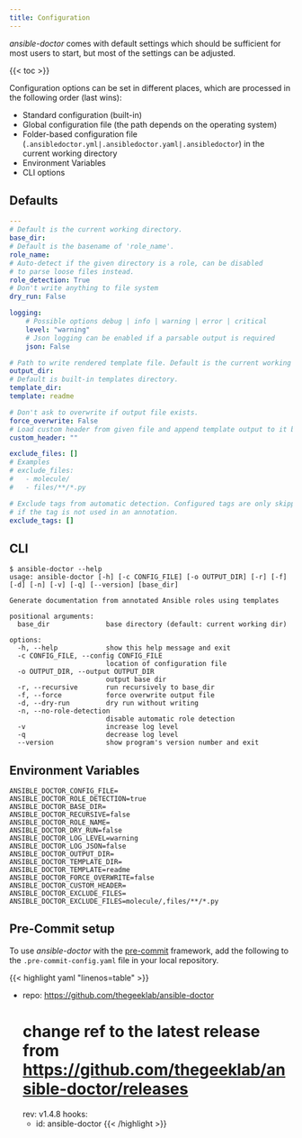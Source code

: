 ```yaml
---
title: Configuration
---
```


_ansible-doctor_ comes with default settings which should be sufficient for most users to start, but most of the settings can be adjusted.

{{< toc >}}

Configuration options can be set in different places, which are processed in the following order (last wins):

- Standard configuration (built-in)
- Global configuration file (the path depends on the operating system)
- Folder-based configuration file (`.ansibledoctor.yml|.ansibledoctor.yaml|.ansibledoctor`) in the current working directory
- Environment Variables
- CLI options

## Defaults

```YAML
---
# Default is the current working directory.
base_dir:
# Default is the basename of 'role_name'.
role_name:
# Auto-detect if the given directory is a role, can be disabled
# to parse loose files instead.
role_detection: True
# Don't write anything to file system
dry_run: False

logging:
    # Possible options debug | info | warning | error | critical
    level: "warning"
    # Json logging can be enabled if a parsable output is required
    json: False

# Path to write rendered template file. Default is the current working directory.
output_dir:
# Default is built-in templates directory.
template_dir:
template: readme

# Don't ask to overwrite if output file exists.
force_overwrite: False
# Load custom header from given file and append template output to it before write.
custom_header: ""

exclude_files: []
# Examples
# exclude_files:
#   - molecule/
#   - files/**/*.py

# Exclude tags from automatic detection. Configured tags are only skipped
# if the tag is not used in an annotation.
exclude_tags: []
```

## CLI

```Shell
$ ansible-doctor --help
usage: ansible-doctor [-h] [-c CONFIG_FILE] [-o OUTPUT_DIR] [-r] [-f] [-d] [-n] [-v] [-q] [--version] [base_dir]

Generate documentation from annotated Ansible roles using templates

positional arguments:
  base_dir              base directory (default: current working dir)

options:
  -h, --help            show this help message and exit
  -c CONFIG_FILE, --config CONFIG_FILE
                        location of configuration file
  -o OUTPUT_DIR, --output OUTPUT_DIR
                        output base dir
  -r, --recursive       run recursively to base_dir
  -f, --force           force overwrite output file
  -d, --dry-run         dry run without writing
  -n, --no-role-detection
                        disable automatic role detection
  -v                    increase log level
  -q                    decrease log level
  --version             show program's version number and exit
```

## Environment Variables

```Shell
ANSIBLE_DOCTOR_CONFIG_FILE=
ANSIBLE_DOCTOR_ROLE_DETECTION=true
ANSIBLE_DOCTOR_BASE_DIR=
ANSIBLE_DOCTOR_RECURSIVE=false
ANSIBLE_DOCTOR_ROLE_NAME=
ANSIBLE_DOCTOR_DRY_RUN=false
ANSIBLE_DOCTOR_LOG_LEVEL=warning
ANSIBLE_DOCTOR_LOG_JSON=false
ANSIBLE_DOCTOR_OUTPUT_DIR=
ANSIBLE_DOCTOR_TEMPLATE_DIR=
ANSIBLE_DOCTOR_TEMPLATE=readme
ANSIBLE_DOCTOR_FORCE_OVERWRITE=false
ANSIBLE_DOCTOR_CUSTOM_HEADER=
ANSIBLE_DOCTOR_EXCLUDE_FILES=
ANSIBLE_DOCTOR_EXCLUDE_FILES=molecule/,files/**/*.py
```

## Pre-Commit setup

To use _ansible-doctor_ with the [pre-commit](https://pre-commit.com/) framework, add the following to the `.pre-commit-config.yaml` file in your local repository.

<!-- prettier-ignore-start -->
<!-- markdownlint-disable -->
<!-- spellchecker-disable -->

{{< highlight yaml "linenos=table" >}}
- repo: https://github.com/thegeeklab/ansible-doctor
  # change ref to the latest release from https://github.com/thegeeklab/ansible-doctor/releases
  rev: v1.4.8
  hooks:
    - id: ansible-doctor
{{< /highlight >}}

<!-- spellchecker-enable -->
<!-- markdownlint-restore -->
<!-- prettier-ignore-end -->
